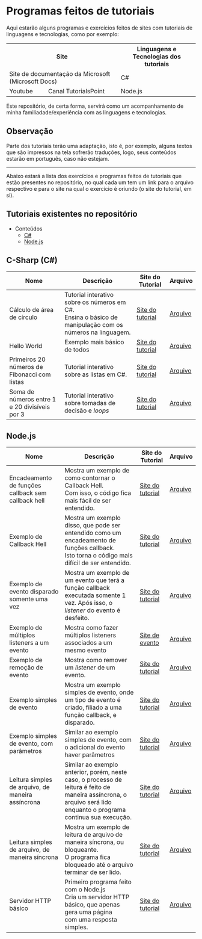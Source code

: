 # Programas feitos de tutoriais

Aqui estarão alguns programas e exercícios feitos de sites com tutoriais de linguagens e tecnologias, como por exemplo:

<table>
  <tr>
    <th colspan=2>Site</th>
    <th>Linguagens e Tecnologias dos tutoriais</th>
  </tr>
  <tr>
    <td colspan=2>Site de documentação da Microsoft (Microsoft Docs)</td>
    <td>C#</td>
  </tr>
  <tr>
    <td>Youtube</td>
    <td>Canal TutorialsPoint</td>
    <td>Node.js</td>
  </tr>
</table>

Este repositório, de certa forma, servirá como um acompanhamento de minha familiadade/experiência com as linguagens e tecnologias.

## Observação

Parte dos tutoriais terão uma adaptação, isto é, por exemplo, alguns textos que são impressos na tela sofrerão traduções, logo, seus conteúdos estarão em português, caso não estejam.

---

Abaixo estará a lista dos exercícios e programas feitos de tutoriais que estão presentes no repositório, no qual cada um tem um link para o arquivo respectivo e para o site na qual o exercício é oriundo (o site do tutorial, em si).

## Tutoriais existentes no repositório

- Conteúdos
	- [C#](#c-sharp-c)
	- [Node.js](#nodejs)


## C-Sharp (C#)

Nome|Descrição|Site do Tutorial|Arquivo
--|--|--|--
Cálculo de área de círculo|Tutorial interativo sobre os números em C#.<br>Ensina o básico de manipulação com os números na linguagem.|[Site do tutorial](https://docs.microsoft.com/pt-br/dotnet/csharp/tutorials/intro-to-csharp/numbers-in-csharp)|[Arquivo](C%23/C%C3%A1lculo%20de%20%C3%A1rea%20de%20c%C3%ADrculo.cs)|
|Hello World|Exemplo mais básico de todos|[Site do tutorial](https://www.tutorialspoint.com/csharp/csharp_program_structure.htm)|[Arquivo](C#/Hello%20World.cs)|
Primeiros 20 números de Fibonacci com listas|Tutorial interativo sobre as listas em C#.|[Site do tutorial](https://docs.microsoft.com/pt-br/dotnet/csharp/tutorials/intro-to-csharp/list-collection)|[Arquivo](C%23/Primeiros%2020%20n%C3%BAmeros%20de%20Fibonacci%20com%20listas.cs)|
Soma de números entre 1 e 20 divisíveis por 3|Tutorial interativo sobre tomadas de decisão e *loops*|[Site do tutorial](https://docs.microsoft.com/pt-br/dotnet/csharp/tutorials/intro-to-csharp/branches-and-loops)|[Arquivo](C%23/Soma%20de%20n%C3%BAmeros%20entre%201%20e%2020%20divis%C3%ADveis%20por%203.cs)|
	
## Node.js

|Nome|Descrição|Site do Tutorial|Arquivo|
|----|---------|----------------|-------|
|Encadeamento de funções callback sem callback hell|Mostra um exemplo de como contornar o Callback Hell.<br>Com isso, o código fica mais fácil de ser entendido.|[Site do tutorial](http://www.youtube.com/watch?v=qDUOOKN8O8U)|[Arquivo](Node.js/Encadeamento%20de%20funções%20callback%20sem%20callback%20hell.js)
|Exemplo de Callback Hell|Mostra um exemplo disso, que pode ser entendido como um encadeamento de funções callback.<br>Isto torna o código mais difícil de ser entendido.|[Site do tutorial](http://www.youtube.com/watch?v=qDUOOKN8O8U)|[Arquivo](Node.js/Exemplo%20de%20Callback%20Hell.js)
|Exemplo de evento disparado somente uma vez|Mostra um exemplo de um evento que terá a função callback executada somente 1 vez. Após isso, o *listener* do evento é desfeito.|[Site do tutorial](http://www.youtube.com/watch?v=lILhytkY7w8)|[Arquivo](Node.js/Exemplo%20de%20evento%20disparado%20somente%20uma%20vez.js)
|Exemplo de múltiplos listeners a um evento|Mostra como fazer múltiplos listeners associados a um mesmo evento|[Site de evento](http://www.youtube.com/watch?v=lILhytkY7w8)|[Arquivo](Node.js/Exemplo%20de%20múltiplos%20listeners%20a%20um%20evento.js)
|Exemplo de remoção de evento|Mostra como remover um *listener* de um evento.|[Site do tutorial](http://www.youtube.com/watch?v=lILhytkY7w8)|[Arquivo](Node.js/Exemplo%20de%20remoção%20de%20evento.js)
|Exemplo simples de evento|Mostra um exemplo simples de evento, onde um tipo de evento é criado, filiado a uma função callback, e disparado.|[Site do tutorial](http://www.youtube.com/watch?v=lILhytkY7w8)|[Arquivo](Node.js/Exemplo%20simples%20de%20evento.js)
|Exemplo simples de evento, com parâmetros|Similar ao exemplo simples de evento, com o adicional do evento haver parâmetros|[Site do tutorial](http://www.youtube.com/watch?v=lILhytkY7w8)|[Arquivo](Node.js/Exemplo%20simples%20de%20evento%2c%20com%20parâmetros.js)
|Leitura simples de arquivo, de maneira assíncrona|Similar ao exemplo anterior, porém, neste caso, o processo de leitura é feito de maneira assíncrona, o arquivo será lido enquanto o programa continua sua execução.|[Site do tutorial](http://www.youtube.com/watch?v=qDUOOKN8O8U)|[Arquivo](Node.js/Leitura%20simples%20de%20arquivo,%20de%20maneira%20assíncrona.js)
|Leitura simples de arquivo, de maneira síncrona|Mostra um exemplo de leitura de arquivo de maneira síncrona, ou bloqueante.<br>O programa fica bloqueado até o arquivo terminar de ser lido.|[Site do tutorial](http://www.youtube.com/watch?v=qDUOOKN8O8U)|[Arquivo](Node.js/Leitura%20simples%20de%20arquivo,%20de%20maneira%20síncrona.js)
|Servidor HTTP básico|Primeiro programa feito com o Node.js<br>Cria um servidor HTTP básico, que apenas gera uma página<br>com uma resposta simples.|[Site do tutorial](http://www.youtube.com/watch?v=Am1Llzz15m8)|[Arquivo](Node.js/Servidor%20HTTP%20básico.js)